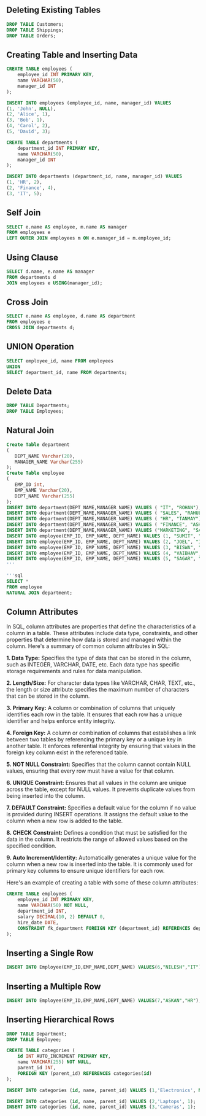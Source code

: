 ## Deleting Existing Tables
```sql
DROP TABLE Customers;
DROP TABLE Shippings;
DROP TABLE Orders;
```

## Creating Table and Inserting Data
```sql
CREATE TABLE employees (
    employee_id INT PRIMARY KEY,
    name VARCHAR(50),
    manager_id INT
);

INSERT INTO employees (employee_id, name, manager_id) VALUES
(1, 'John', NULL),
(2, 'Alice', 1),
(3, 'Bob', 1),
(4, 'Carol', 2),
(5, 'David', 3);

CREATE TABLE departments (
    department_id INT PRIMARY KEY,
    name VARCHAR(50),
    manager_id INT
);

INSERT INTO departments (department_id, name, manager_id) VALUES
(1, 'HR', 2),
(2, 'Finance', 4),
(3, 'IT', 5);
```

## Self Join
```sql
SELECT e.name AS employee, m.name AS manager
FROM employees e
LEFT OUTER JOIN employees m ON e.manager_id = m.employee_id;
```

## Using Clause
```sql
SELECT d.name, e.name AS manager
FROM departments d
JOIN employees e USING(manager_id);
```

## Cross Join
```sql
SELECT e.name AS employee, d.name AS department
FROM employees e
CROSS JOIN departments d;
```

## UNION Operation
```sql
SELECT employee_id, name FROM employees
UNION
SELECT department_id, name FROM departments;
```

## Delete Data
```sql
DROP TABLE Departments;
DROP TABLE Employees;
```

## Natural Join
```sql
Create Table department
(
   DEPT_NAME Varchar(20),
   MANAGER_NAME Varchar(255)
);
Create Table employee
(
   EMP_ID int,
   EMP_NAME Varchar(20),
   DEPT_NAME Varchar(255)
);
INSERT INTO department(DEPT_NAME,MANAGER_NAME) VALUES ( "IT", "ROHAN");
INSERT INTO department(DEPT_NAME,MANAGER_NAME) VALUES ( "SALES", "RAHUL");
INSERT INTO department(DEPT_NAME,MANAGER_NAME) VALUES ( "HR", "TANMAY");
INSERT INTO department(DEPT_NAME,MANAGER_NAME) VALUES ( "FINANCE", "ASHISH");
INSERT INTO department(DEPT_NAME,MANAGER_NAME) VALUES ("MARKETING", "SAMAY");
INSERT INTO employee(EMP_ID, EMP_NAME, DEPT_NAME) VALUES (1, "SUMIT", "HR");
INSERT INTO employee(EMP_ID, EMP_NAME, DEPT_NAME) VALUES (2, "JOEL", "IT");
INSERT INTO employee(EMP_ID, EMP_NAME, DEPT_NAME) VALUES (3, "BISWA", "MARKETING");
INSERT INTO employee(EMP_ID, EMP_NAME, DEPT_NAME) VALUES (4, "VAIBHAV", "IT");
INSERT INTO employee(EMP_ID, EMP_NAME, DEPT_NAME) VALUES (5, "SAGAR", "SALES");
'''

'''sql
SELECT *
FROM employee
NATURAL JOIN department; 
```

## Column Attributes

In SQL, column attributes are properties that define the characteristics of a column in a table. These attributes include data type, constraints, and other properties that determine how data is stored and managed within the column. Here's a summary of common column attributes in SQL:

**1. Data Type:** Specifies the type of data that can be stored in the column, such as INTEGER, VARCHAR, DATE, etc. Each data type has specific storage requirements and rules for data manipulation.

**2. Length/Size:** For character data types like VARCHAR, CHAR, TEXT, etc., the length or size attribute specifies the maximum number of characters that can be stored in the column.

**3. Primary Key:** A column or combination of columns that uniquely identifies each row in the table. It ensures that each row has a unique identifier and helps enforce entity integrity.

**4. Foreign Key:** A column or combination of columns that establishes a link between two tables by referencing the primary key or a unique key in another table. It enforces referential integrity by ensuring that values in the foreign key column exist in the referenced table.

**5. NOT NULL Constraint:** Specifies that the column cannot contain NULL values, ensuring that every row must have a value for that column.

**6. UNIQUE Constraint:** Ensures that all values in the column are unique across the table, except for NULL values. It prevents duplicate values from being inserted into the column.

**7. DEFAULT Constraint:** Specifies a default value for the column if no value is provided during INSERT operations. It assigns the default value to the column when a new row is added to the table.

**8. CHECK Constraint:** Defines a condition that must be satisfied for the data in the column. It restricts the range of allowed values based on the specified condition.

**9. Auto Increment/Identity:** Automatically generates a unique value for the column when a new row is inserted into the table. It is commonly used for primary key columns to ensure unique identifiers for each row.

Here's an example of creating a table with some of these column attributes:

```sql
CREATE TABLE employees (
    employee_id INT PRIMARY KEY,
    name VARCHAR(50) NOT NULL,
    department_id INT,
    salary DECIMAL(10, 2) DEFAULT 0,
    hire_date DATE,
    CONSTRAINT fk_department FOREIGN KEY (department_id) REFERENCES departments(department_id)
);
```

## Inserting a Single Row 
```sql
INSERT INTO Employee(EMP_ID,EMP_NAME,DEPT_NAME) VALUES(6,"NILESH","IT");
```
## Inserting a Multiple Row 
```sql
INSERT INTO Employee(EMP_ID,EMP_NAME,DEPT_NAME) VALUES(7,"ASKAN","HR"),(8,"PRAJWAL","SALES"),(9,"ROHAN","IT");
```
## Inserting Hierarchical Rows
```sql 
DROP TABLE Department;
DROP TABLE Employee;
```
```sql
CREATE TABLE categories (
    id INT AUTO_INCREMENT PRIMARY KEY,
    name VARCHAR(255) NOT NULL,
    parent_id INT,
    FOREIGN KEY (parent_id) REFERENCES categories(id)
);
```
```sql
INSERT INTO categories (id, name, parent_id) VALUES (1,'Electronics', NULL);
```
```sql
INSERT INTO categories (id, name, parent_id) VALUES (2,'Laptops', 1);
INSERT INTO categories (id, name, parent_id) VALUES (3,'Cameras', 1);
```